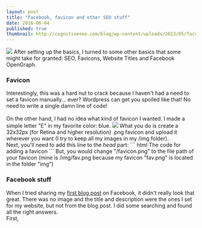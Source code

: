 ```yaml
---
layout: post
title: "Facebook, favicon and other SEO stuff"
date: 2016-06-04
published: true
thumbnail: http://cognitiveseo.com/blog/wp-content/uploads/2013/05/facebook-seo.png
---
```

<img class="postimg" src="http://cognitiveseo.com/blog/wp-content/uploads/2013/05/facebook-seo.png">
After setting up the basics, I turned to some other basics that some might take for granted: SEO, Favicons, Website Titles and Facebook OpenGraph. <br>
<h3>Favicon</h3>
Interestingly, this was a hard nut to crack because I haven't had a need to set a favicon manually... ever? Wordpress can get you spoiled like that! No need to write a single damn line of code! <br>
<br>
On the other hand, I had no idea what kind of favicon I wanted. I made a simple letter "E" in my favorite color: blue.
<img class="postimg" src="http://emiralkafagi.me/img/fav.png">
What you do is create a 32x32px (for Retina and higher resolution) .png favicon and upload it wherever you want (I try to keep all my images in my /img folder).<br>
Next, you'll need to add this line to the <i>head</i> part:
``` html The code for adding a favicon
<link rel="shortcut icon" type="image/png" href="/favicon.png">
```
But, you would change "/favicon.png" to the file path of your favicon (mine is /img/fav.png because my favicon "fav.png" is located in the folder "img")
<h3>Facebook stuff</h3>
When I tried sharing my <a href="http://www.emiralkafagi.me/blog/2016/06/03/why-jekyll">first blog post</a> on Facebook, it didn't really look that great. There was no image and the title and description were the ones I set for my website, but not from the blog post. I did some searching and found all the right answers. <br>
First, 